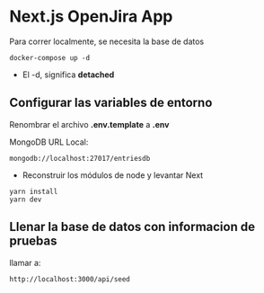 # Next.js OpenJira App
Para correr localmente, se necesita la base de datos

```
docker-compose up -d
```
* El -d, significa __detached__

## Configurar las variables de entorno
Renombrar el archivo __.env.template__  a __.env__

MongoDB URL Local:
```
mongodb://localhost:27017/entriesdb
```

* Reconstruir los módulos de node y levantar Next
```
yarn install
yarn dev

```

## Llenar la base de datos con informacion de pruebas

llamar a:

```
http://localhost:3000/api/seed

```